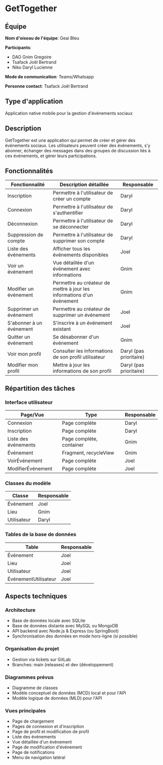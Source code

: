 # GetTogether

## Équipe
**Nom d'oiseau de l'équipe**: Geai Bleu

**Participants**:
- DAO Gnim Gregoire
- Tsafack Joël Bertrand
- Niko Daryl Lucienne

**Mode de communication**: Teams/Whatsapp

**Personne contact**: Tsafack Joël Bertrand

## Type d'application
Application native mobile pour la gestion d'événements sociaux

## Description
GetTogether est une application qui permet de créer et gérer des événements sociaux. Les utilisateurs peuvent créer des événements, s'y abonner, échanger des messages dans des groupes de discussion liés à ces événements, et gérer leurs participations.

## Fonctionnalités

| Fonctionnalité | Description détaillée | Responsable |
|----------------|----------------------|-------------|
| Inscription | Permettre à l'utilisateur de créer un compte | Daryl |
| Connexion | Permettre à l'utilisateur de s'authentifier | Daryl |
| Déconnexion | Permettre à l'utilisateur de se déconnecter | Daryl |
| Suppression de compte | Permettre à l'utilisateur de supprimer son compte | Daryl |
| Liste des événements | Afficher tous les événements disponibles | Joel |
| Voir un événement | Vue détaillée d'un événement avec informations | Gnim |
| Modifier un événement | Permettre au créateur de mettre à jour les informations d'un événement | Gnim |
| Supprimer un événement | Permettre au créateur de supprimer un événement | Joel |
| S'abonner à un événement | S'inscrire à un événement existant | Joel |
| Quitter un événement | Se désabonner d'un événement | Gnim |
| Voir mon profil | Consulter les informations de son profil utilisateur | Daryl (pas prioritaire) |
| Modifier mon profil | Mettre à jour les informations de son profil | Daryl (pas prioritaire) |

## Répartition des tâches

### Interface utilisateur
| Page/Vue | Type | Responsable |
|----------|------|-------------|
| Connexion | Page complète | Daryl |
| Inscription | Page complète | Daryl |
| Liste des événements | Page complète, container | Gnim |
| Événement | Fragment, recycleView | Gnim |
| VoirÉvénement | Page complète | Joel |
| ModifierÉvénement | Page complète | Joel |

### Classes du modèle
| Classe | Responsable |
|--------|-------------|
| Événement | Joel |
| Lieu | Gnim |
| Utilisateur | Daryl |

### Tables de la base de données
| Table | Responsable |
|-------|-------------|
| Événement | Joel |
| Lieu | Joel |
| Utilisateur | Joel |
| ÉvénementUtilisateur | Joel |

## Aspects techniques

### Architecture
- Base de données locale avec SQLite
- Base de données distante avec MySQL ou MongoDB
- API backend avec Node.js & Express (ou SpringBoot)
- Synchronisation des données en mode hors-ligne (si possible)

### Organisation du projet
- Gestion via tickets sur GitLab
- Branches: main (releases) et dev (développement)

### Diagrammes prévus
- Diagramme de classes
- Modèle conceptuel de données (MCD) local et pour l'API
- Modèle logique de données (MLD) pour l'API

### Vues principales
- Page de chargement
- Pages de connexion et d'inscription
- Page de profil et modification de profil
- Liste des événements
- Vue détaillée d'un événement
- Page de modification d'événement
- Page de notifications
- Menu de navigation latéral
